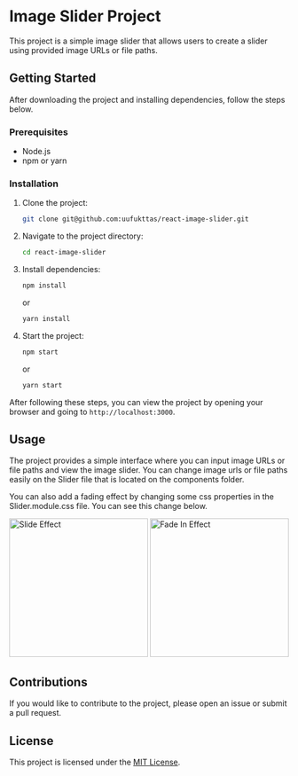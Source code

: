 # Image Slider Project

This project is a simple image slider that allows users to create a slider using provided image URLs or file paths.

## Getting Started

After downloading the project and installing dependencies, follow the steps below.

### Prerequisites

- Node.js
- npm or yarn

### Installation

1. Clone the project:

    ```bash
    git clone git@github.com:uufukttas/react-image-slider.git
    ```

2. Navigate to the project directory:

    ```bash
    cd react-image-slider
    ```

3. Install dependencies:

    ```bash
    npm install
    ```

    or

    ```bash
    yarn install
    ```

4. Start the project:

    ```bash
    npm start
    ```

    or

    ```bash
    yarn start
    ```

After following these steps, you can view the project by opening your browser and going to `http://localhost:3000`.

## Usage

The project provides a simple interface where you can input image URLs or file paths and view the image slider. You can change image urls or file paths easily on the Slider file that is located on the components folder.

You can also add a fading effect by changing some css properties in the Slider.module.css file. You can see this change below.

<div>
    <img src="../react-slider/public/assets/first.png" alt="Slide Effect" width="250" />
    <img src="../react-slider/public/assets/second.png" alt="Fade In Effect" width="250" />
</div>

## Contributions

If you would like to contribute to the project, please open an issue or submit a pull request.

## License

This project is licensed under the [MIT License](LICENSE).
